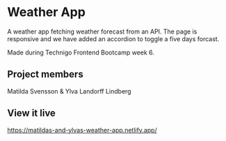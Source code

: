 # Weather App

A weather app fetching weather forecast from an API.
The page is responsive and we have added an accordion to toggle a five days forcast.

Made during Technigo Frontend Bootcamp week 6.

## Project members
Matilda Svensson & Ylva Landorff Lindberg

## View it live

https://matildas-and-ylvas-weather-app.netlify.app/
